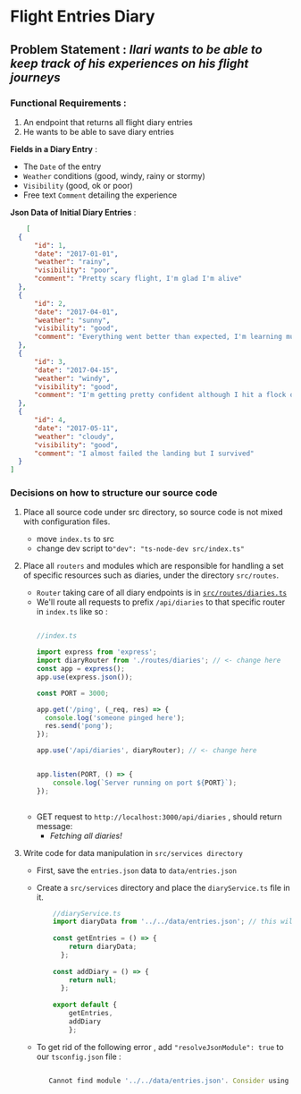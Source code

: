 # Flight Entries Diary

## Problem Statement :  _Ilari wants to be able to keep track of his experiences on his flight journeys_


### Functional Requirements :

  1. An endpoint that returns all flight diary entries
  1. He wants to be able to save diary entries
   


**Fields in a Diary Entry** :

  + The `Date` of the entry
  + `Weather` conditions (good, windy, rainy or stormy)
  + `Visibility` (good, ok or poor)
  + Free text `Comment` detailing the experience


**Json Data of Initial Diary Entries** :
  ```json
      [
    {
        "id": 1,
        "date": "2017-01-01",
        "weather": "rainy",
        "visibility": "poor",
        "comment": "Pretty scary flight, I'm glad I'm alive"
    },
    {
        "id": 2,
        "date": "2017-04-01",
        "weather": "sunny",
        "visibility": "good",
        "comment": "Everything went better than expected, I'm learning much"
    },
    {
        "id": 3,
        "date": "2017-04-15",
        "weather": "windy",
        "visibility": "good",
        "comment": "I'm getting pretty confident although I hit a flock of birds"
    },
    {
        "id": 4,
        "date": "2017-05-11",
        "weather": "cloudy",
        "visibility": "good",
        "comment": "I almost failed the landing but I survived"
    }
]
  ```

### Decisions on how to structure our source code 

1. Place all source code under src directory, so source code is not mixed with configuration files.
      - move `index.ts` to src
      - change dev script to`"dev": "ts-node-dev src/index.ts"`
   
1. Place all `routers` and modules which are responsible for handling a set of specific resources such as diaries, under the directory `src/routes`.
      - `Router` taking care of all diary endpoints is in [`src/routes/diaries.ts`](./src/routes/diaries.ts "view source code") 
      - We'll route all requests to prefix `/api/diaries` to that specific router in `index.ts` like so : 
          ```javascript

          //index.ts

          import express from 'express';
          import diaryRouter from './routes/diaries'; // <- change here
          const app = express();
          app.use(express.json());
          
          const PORT = 3000;
          
          app.get('/ping', (_req, res) => {
            console.log('someone pinged here');
            res.send('pong');
          });
          
          app.use('/api/diaries', diaryRouter); // <- change here
          
          
          app.listen(PORT, () => {
              console.log(`Server running on port ${PORT}`);
          });
                   
          ```
    -  GET request to `http://localhost:3000/api/diaries` , should return message:  
         -  _Fetching all diaries!_
    
1. Write code for data manipulation in `src/services directory`
    
    - First, save the `entries.json` data to `data/entries.json`
    - Create a `src/services` directory and place the `diaryService.ts` file in it.
  
        ```javascript
            //diaryService.ts 
            import diaryData from '../../data/entries.json'; // this will give error 
              
            const getEntries = () => {
                return diaryData;
              };
              
            const addDiary = () => {
                return null;
              };
              
            export default {
                getEntries,
                addDiary
                };
      
        ```  
    - To get rid of the following error ,  add `"resolveJsonModule": true` to our `tsconfig.json` file :
       
       ```javascript

          Cannot find module '../../data/entries.json'. Consider using '--resolveJsonModule' to import module with '.json' extension.ts(2732)

       ```